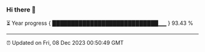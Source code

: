 ### Hi there 👋

⏳ Year progress { ████████████████████████████▁▁ } 93.43 %

---

⏰ Updated on Fri, 08 Dec 2023 00:50:49 GMT
